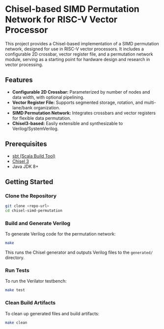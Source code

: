 # Chisel-based SIMD Permutation Network for RISC-V Vector Processor

This project provides a Chisel-based implementation of a SIMD permutation network, designed for use in RISC-V vector processors. It includes a configurable 2D crossbar, vector register file, and a permutation network module, serving as a starting point for hardware design and research in vector processing.

## Features
- **Configurable 2D Crossbar:** Parameterized by number of nodes and data width, with optional pipelining.
- **Vector Register File:** Supports segmented storage, rotation, and multi-lane/bank organization.
- **SIMD Permutation Network:** Integrates crossbars and vector registers for flexible data permutation.
- **Chisel3-based:** Easily extensible and synthesizable to Verilog/SystemVerilog.

## Prerequisites
- [sbt (Scala Build Tool)](https://www.scala-sbt.org/)
- [Chisel 3](https://www.chisel-lang.org/)
- Java JDK 8+

## Getting Started

### Clone the Repository
```bash
git clone <repo-url>
cd chisel-simd-permutation
```

### Build and Generate Verilog
To generate Verilog code for the permutation network:
```bash
make
```
This runs the Chisel generator and outputs Verilog files to the `generated/` directory.

### Run Tests
To run the Verilator testbench:
```bash
make test
```

### Clean Build Artifacts
To clean up generated files and build artifacts:
```bash
make clean
```
